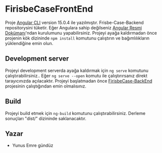 # FirisbeCaseFrontEnd

Proje [Angular CLI](https://github.com/angular/angular-cli) version 15.0.4 ile yazılmıştır. Frisbe-Case-Backend repositorysini tüketir. Eğer Angulara sahip değilseniz [Angular Resmi Dokümanı](https://angular.io/docs)'ndan kurulumunu yapabilirsiniz. Projeyi ayağa kaldırmadan önce projenin kök dizininde `npm install` komutunu çalıştırın ve bağımlılıkların yüklendiğine emin olun.

## Development server

Projeyi development serverda ayağa kaldırmak için `ng serve` komutunu çalıştırabilirsiniz.. Eğer `ng serve --open` komutu ile çalıştırırsanız direkt tarayıcınızda açılacaktır. Projeyi başlatmadan önce [FirisbeCase-BackEnd](https://github.com/yemregunduz/FirisbeCase-BackEnd) projesinin çalıştığından emin olmalısınız.
## Build

Projeyi build etmek için `ng-build` komutunu çalıştırabilirsiniz. Derleme sonuçları "dist/" dizininde saklanacaktır.


## Yazar

- Yunus Emre gündüz
